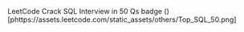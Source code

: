 LeetCode Crack SQL Interview in 50 Qs badge
()[phttps://assets.leetcode.com/static_assets/others/Top_SQL_50.png]

